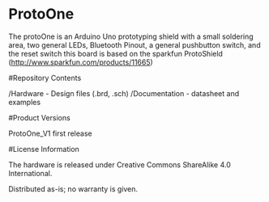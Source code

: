 # ProtoOne

The protoOne is an Arduino Uno prototyping shield with a small soldering area, two general LEDs, Bluetooth Pinout, a general pushbutton switch, and the reset switch 
this board is based on the sparkfun ProtoShield (http://www.sparkfun.com/products/11665) 

#Repository Contents

/Hardware - Design files (.brd, .sch)
/Documentation - datasheet and examples

#Product Versions

ProtoOne_V1 first release

#License Information

The hardware is released under Creative Commons ShareAlike 4.0 International.

Distributed as-is; no warranty is given.
